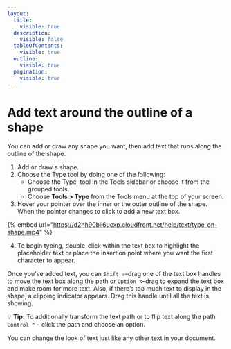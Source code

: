 ```yaml
---
layout:
  title:
    visible: true
  description:
    visible: false
  tableOfContents:
    visible: true
  outline:
    visible: true
  pagination:
    visible: true
---
```


# Add text around the outline of a shape

You can add or draw any shape you want, then add text that runs along the outline of the shape.

1. Add or draw a shape.
2. Choose the Type tool by doing one of the following:
   * Choose the Type <img src="https://help.pixelmator.com/pixelmator-pro/3.5/assets/English/1580998705000.png" alt="" data-size="line"> tool in the Tools sidebar or choose it from the grouped tools.
   * Choose **Tools > Type** from the Tools menu at the top of your screen.
3. Hover your pointer over the inner or the outer outline of the shape. When the pointer changes to <img src="https://help.pixelmator.com/pixelmator-pro/3.5/assets/English/1593759707000.png" alt="" data-size="line">click to add a new text box.

{% embed url="https://d2hh90bli6ucxp.cloudfront.net/help/text/type-on-shape.mp4" %}

4. To begin typing, double-click within the text box to highlight the placeholder text or place the insertion point where you want the first character to appear.

Once you've added text, you can `Shift ⇧`–drag one of the text box handles to move the text box along the path or `Option ⌥`–drag to expand the text box and make room for more text. Also, if there’s too much text to display in the shape, a clipping indicator appears. Drag this handle until all the text is showing.

:bulb: **Tip:** To additionally transform the text path or to flip text along the path `Control ⌃` – click the path and choose an option.

You can change the look of text just like any other text in your document.

